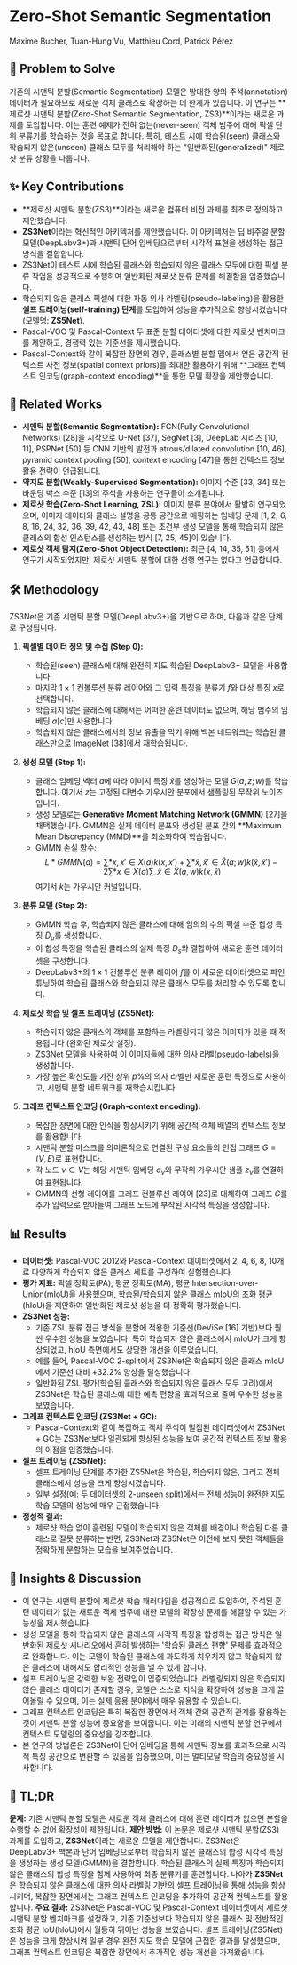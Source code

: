 # Zero-Shot Semantic Segmentation

Maxime Bucher, Tuan-Hung Vu, Matthieu Cord, Patrick Pérez

## 🧩 Problem to Solve

기존의 시맨틱 분할(Semantic Segmentation) 모델은 방대한 양의 주석(annotation) 데이터가 필요하므로 새로운 객체 클래스로 확장하는 데 한계가 있습니다. 이 연구는 **제로샷 시맨틱 분할(Zero-Shot Semantic Segmentation, ZS3)**이라는 새로운 과제를 도입합니다. 이는 훈련 예제가 전혀 없는(never-seen) 객체 범주에 대해 픽셀 단위 분류기를 학습하는 것을 목표로 합니다. 특히, 테스트 시에 학습된(seen) 클래스와 학습되지 않은(unseen) 클래스 모두를 처리해야 하는 "일반화된(generalized)" 제로샷 분류 상황을 다룹니다.

## ✨ Key Contributions

- **제로샷 시맨틱 분할(ZS3)**이라는 새로운 컴퓨터 비전 과제를 최초로 정의하고 제안했습니다.
- **ZS3Net**이라는 혁신적인 아키텍처를 제안했습니다. 이 아키텍처는 딥 비주얼 분할 모델(DeepLabv3+)과 시맨틱 단어 임베딩으로부터 시각적 표현을 생성하는 접근 방식을 결합합니다.
- ZS3Net이 테스트 시에 학습된 클래스와 학습되지 않은 클래스 모두에 대한 픽셀 분류 작업을 성공적으로 수행하여 일반화된 제로샷 분류 문제를 해결함을 입증했습니다.
- 학습되지 않은 클래스 픽셀에 대한 자동 의사 라벨링(pseudo-labeling)을 활용한 **셀프 트레이닝(self-training) 단계**를 도입하여 성능을 추가적으로 향상시켰습니다 (모델명: **ZS5Net**).
- Pascal-VOC 및 Pascal-Context 두 표준 분할 데이터셋에 대한 제로샷 벤치마크를 제안하고, 경쟁력 있는 기준선을 제시했습니다.
- Pascal-Context와 같이 복잡한 장면의 경우, 클래스별 분할 맵에서 얻은 공간적 컨텍스트 사전 정보(spatial context priors)를 최대한 활용하기 위해 **그래프 컨텍스트 인코딩(graph-context encoding)**을 통한 모델 확장을 제안했습니다.

## 📎 Related Works

- **시맨틱 분할(Semantic Segmentation):** FCN(Fully Convolutional Networks) [28]을 시작으로 U-Net [37], SegNet [3], DeepLab 시리즈 [10, 11], PSPNet [50] 등 CNN 기반의 발전과 atrous/dilated convolution [10, 46], pyramid context pooling [50], context encoding [47]을 통한 컨텍스트 정보 활용 전략이 언급됩니다.
- **약지도 분할(Weakly-Supervised Segmentation):** 이미지 수준 [33, 34] 또는 바운딩 박스 수준 [13]의 주석을 사용하는 연구들이 소개됩니다.
- **제로샷 학습(Zero-Shot Learning, ZSL):** 이미지 분류 분야에서 활발히 연구되었으며, 이미지 데이터와 클래스 설명을 공통 공간으로 매핑하는 임베딩 문제 [1, 2, 6, 8, 16, 24, 32, 36, 39, 42, 43, 48] 또는 조건부 생성 모델을 통해 학습되지 않은 클래스의 합성 인스턴스를 생성하는 방식 [7, 25, 45]이 있습니다.
- **제로샷 객체 탐지(Zero-Shot Object Detection):** 최근 [4, 14, 35, 51] 등에서 연구가 시작되었지만, 제로샷 시맨틱 분할에 대한 선행 연구는 없다고 언급합니다.

## 🛠️ Methodology

ZS3Net은 기존 시맨틱 분할 모델(DeepLabv3+)을 기반으로 하며, 다음과 같은 단계로 구성됩니다.

1. **픽셀별 데이터 정의 및 수집 (Step 0):**

   - 학습된(seen) 클래스에 대해 완전히 지도 학습된 DeepLabv3+ 모델을 사용합니다.
   - 마지막 $1 \times 1$ 컨볼루션 분류 레이어와 그 입력 특징을 분류기 $f$와 대상 특징 $x$로 선택합니다.
   - 학습되지 않은 클래스에 대해서는 어떠한 훈련 데이터도 없으며, 해당 범주의 임베딩 $a[c]$만 사용합니다.
   - 학습되지 않은 클래스에서의 정보 유출을 막기 위해 백본 네트워크는 학습된 클래스만으로 ImageNet [38]에서 재학습됩니다.

2. **생성 모델 (Step 1):**

   - 클래스 임베딩 벡터 $a$에 따라 이미지 특징 $\hat{x}$를 생성하는 모델 $G(a, z; w)$를 학습합니다. 여기서 $z$는 고정된 다변수 가우시안 분포에서 샘플링된 무작위 노이즈입니다.
   - 생성 모델로는 **Generative Moment Matching Network (GMMN)** [27]을 채택했습니다. GMMN은 실제 데이터 분포와 생성된 분포 간의 **Maximum Mean Discrepancy (MMD)**를 최소화하여 학습됩니다.
   - GMMN 손실 함수:
     $$ L*{GMMN}(a) = \sum*{x,x' \in X(a)} k(x,x') + \sum*{\hat{x},\hat{x}' \in \hat{X}(a;w)} k(\hat{x},\hat{x}') - 2 \sum*{x \in X(a)} \sum\_{\hat{x} \in \hat{X}(a,w)} k(x,\hat{x}) $$
        여기서 $k$는 가우시안 커널입니다.

3. **분류 모델 (Step 2):**

   - GMMN 학습 후, 학습되지 않은 클래스에 대해 임의의 수의 픽셀 수준 합성 특징 $\hat{D}_u$를 생성합니다.
   - 이 합성 특징을 학습된 클래스의 실제 특징 $D_s$와 결합하여 새로운 훈련 데이터셋을 구성합니다.
   - DeepLabv3+의 $1 \times 1$ 컨볼루션 분류 레이어 $f$를 이 새로운 데이터셋으로 파인튜닝하여 학습된 클래스와 학습되지 않은 클래스 모두를 처리할 수 있도록 합니다.

4. **제로샷 학습 및 셀프 트레이닝 (ZS5Net):**

   - 학습되지 않은 클래스의 객체를 포함하는 라벨링되지 않은 이미지가 있을 때 적용됩니다 (완화된 제로샷 설정).
   - ZS3Net 모델을 사용하여 이 이미지들에 대한 의사 라벨(pseudo-labels)을 생성합니다.
   - 가장 높은 확신도를 가진 상위 $p\%$의 의사 라벨만 새로운 훈련 특징으로 사용하고, 시맨틱 분할 네트워크를 재학습시킵니다.

5. **그래프 컨텍스트 인코딩 (Graph-context encoding):**
   - 복잡한 장면에 대한 인식을 향상시키기 위해 공간적 객체 배열의 컨텍스트 정보를 활용합니다.
   - 시맨틱 분할 마스크를 의미론적으로 연결된 구성 요소들의 인접 그래프 $G=(V, E)$로 표현합니다.
   - 각 노드 $\nu \in V$는 해당 시맨틱 임베딩 $a_{\nu}$와 무작위 가우시안 샘플 $z_{\nu}$를 연결하여 표현됩니다.
   - GMMN의 선형 레이어를 그래프 컨볼루션 레이어 [23]로 대체하여 그래프 $G$를 추가 입력으로 받아들여 그래프 노드에 부착된 시각적 특징을 생성합니다.

## 📊 Results

- **데이터셋:** Pascal-VOC 2012와 Pascal-Context 데이터셋에서 2, 4, 6, 8, 10개로 다양하게 학습되지 않은 클래스 세트를 구성하여 실험했습니다.
- **평가 지표:** 픽셀 정확도(PA), 평균 정확도(MA), 평균 Intersection-over-Union(mIoU)을 사용했으며, 학습된/학습되지 않은 클래스 mIoU의 조화 평균(hIoU)을 제안하여 일반화된 제로샷 성능을 더 정확히 평가했습니다.
- **ZS3Net 성능:**
  - 기존 ZSL 분류 접근 방식을 분할에 적용한 기준선(DeViSe [16] 기반)보다 훨씬 우수한 성능을 보였습니다. 특히 학습되지 않은 클래스에서 mIoU가 크게 향상되었고, hIoU 측면에서도 상당한 개선을 이루었습니다.
  - 예를 들어, Pascal-VOC 2-split에서 ZS3Net은 학습되지 않은 클래스 mIoU에서 기준선 대비 +32.2% 향상을 달성했습니다.
  - 일반화된 ZSL 평가(학습된 클래스와 학습되지 않은 클래스 모두 고려)에서 ZS3Net은 학습된 클래스에 대한 예측 편향을 효과적으로 줄여 우수한 성능을 보였습니다.
- **그래프 컨텍스트 인코딩 (ZS3Net + GC):**
  - Pascal-Context와 같이 복잡하고 객체 주석이 밀집된 데이터셋에서 ZS3Net + GC는 ZS3Net보다 일관되게 향상된 성능을 보여 공간적 컨텍스트 정보 활용의 이점을 입증했습니다.
- **셀프 트레이닝 (ZS5Net):**
  - 셀프 트레이닝 단계를 추가한 ZS5Net은 학습된, 학습되지 않은, 그리고 전체 클래스에서 성능을 크게 향상시켰습니다.
  - 일부 설정(예: 두 데이터셋의 2-unseen split)에서는 전체 성능이 완전한 지도 학습 모델의 성능에 매우 근접했습니다.
- **정성적 결과:**
  - 제로샷 학습 없이 훈련된 모델이 학습되지 않은 객체를 배경이나 학습된 다른 클래스로 잘못 분류하는 반면, ZS3Net과 ZS5Net은 이전에 보지 못한 객체들을 정확하게 분할하는 모습을 보여주었습니다.

## 🧠 Insights & Discussion

- 이 연구는 시맨틱 분할에 제로샷 학습 패러다임을 성공적으로 도입하여, 주석된 훈련 데이터가 없는 새로운 객체 범주에 대한 모델의 확장성 문제를 해결할 수 있는 가능성을 제시했습니다.
- 생성 모델을 통해 학습되지 않은 클래스의 시각적 특징을 합성하는 접근 방식은 일반화된 제로샷 시나리오에서 흔히 발생하는 '학습된 클래스 편향' 문제를 효과적으로 완화합니다. 이는 모델이 학습된 클래스에 과도하게 치우치지 않고 학습되지 않은 클래스에 대해서도 합리적인 성능을 낼 수 있게 합니다.
- 셀프 트레이닝은 강력한 보완 전략임이 입증되었습니다. 라벨링되지 않은 학습되지 않은 클래스 데이터가 존재할 경우, 모델은 스스로 지식을 확장하여 성능을 크게 끌어올릴 수 있으며, 이는 실제 응용 분야에서 매우 유용할 수 있습니다.
- 그래프 컨텍스트 인코딩은 특히 복잡한 장면에서 객체 간의 공간적 관계를 활용하는 것이 시맨틱 분할 성능에 중요함을 보여줍니다. 이는 미래의 시맨틱 분할 연구에서 컨텍스트 모델링의 중요성을 강조합니다.
- 본 연구의 방법론은 ZS3Net이 단어 임베딩을 통해 시맨틱 정보를 효과적으로 시각적 특징 공간으로 변환할 수 있음을 입증했으며, 이는 멀티모달 학습의 중요성을 시사합니다.

## 📌 TL;DR

**문제:** 기존 시맨틱 분할 모델은 새로운 객체 클래스에 대해 훈련 데이터가 없으면 분할을 수행할 수 없어 확장성이 제한됩니다.
**제안 방법:** 이 논문은 제로샷 시맨틱 분할(ZS3) 과제를 도입하고, **ZS3Net**이라는 새로운 모델을 제안합니다. ZS3Net은 DeepLabv3+ 백본과 단어 임베딩으로부터 학습되지 않은 클래스의 합성 시각적 특징을 생성하는 생성 모델(GMMN)을 결합합니다. 학습된 클래스의 실제 특징과 학습되지 않은 클래스의 합성 특징을 함께 사용하여 최종 분류기를 훈련합니다. 나아가 **ZS5Net**은 학습되지 않은 클래스에 대한 의사 라벨링 기반의 셀프 트레이닝을 통해 성능을 향상시키며, 복잡한 장면에서는 그래프 컨텍스트 인코딩을 추가하여 공간적 컨텍스트를 활용합니다.
**주요 결과:** ZS3Net은 Pascal-VOC 및 Pascal-Context 데이터셋에서 제로샷 시맨틱 분할 벤치마크를 설정하고, 기존 기준선보다 학습되지 않은 클래스 및 전반적인 조화 평균 IoU(hIoU)에서 월등히 뛰어난 성능을 보였습니다. 셀프 트레이닝(ZS5Net)은 성능을 크게 향상시켜 일부 경우 완전 지도 학습 모델에 근접한 결과를 달성했으며, 그래프 컨텍스트 인코딩은 복잡한 장면에서 추가적인 성능 개선을 가져왔습니다.

